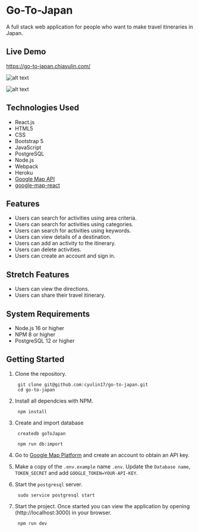 # Go-To-Japan

A full stack web application for people who want to make travel itineraries in Japan.

## Live Demo

https://go-to-japan.chiayulin.com/

![alt text](https://github.com/cyulin17/go-to-japan/blob/master/server/public/images/Go-To-Japan1.gif)

![alt text](https://github.com/cyulin17/go-to-japan/blob/master/server/public/images/Go-To-Japan2.gif)

## Technologies Used

- React.js
- HTML5
- CSS
- Bootstrap 5
- JavaScript
- PostgreSQL
- Node.js
- Webpack
- Heroku
- [Google Map API](https://developers.google.com/maps/documentation)
- [google-map-react](https://www.npmjs.com/package/google-map-react)

## Features

- Users can search for activities using area criteria. 
- Users can search for activities using categories.
- Users can search for activities using keywords. 
- Users can view details of a destination. 
- Users can add an activity to the itinerary.
- Users can delete activities.
- Users can create an account and sign in.

## Stretch Features

- Users can view the directions.
- Users can share their travel itinerary.


## System Requirements

- Node.js 16 or higher
- NPM 8 or higher
- PostgreSQL 12 or higher

## Getting Started

1. Clone the repository.
   ```shell
    git clone git@github.com:cyulin17/go-to-japan.git
    cd go-to-japan
   ```

2. Install all dependcies with NPM.
   ```shell
    npm install
   ```
   
3. Create and import database
   ```shell
    createdb goToJapan
   ```
   
   ```shell
    npm run db:import
   ```
   
4. Go to [Google Map Platform](https://mapsplatform.google.com/) and create an account to obtain an API key. 

5. Make a copy of the `.env.example` name `.env`. Update the `Database name`, `TOKEN_SECRET` and add `GOOGLE_TOKEN=YOUR-API-KEY`.

6. Start the `postgresql` server.
   ```shell
    sudo service postgresql start
   ```

7. Start the project. Once started you can view the application by opening (http://localhost:3000) in your browser.

    ```shell
     npm run dev
    ```












